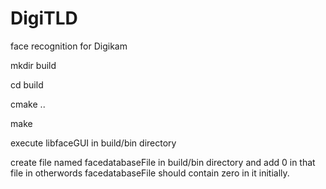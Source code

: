 DigiTLD
=======

face recognition for Digikam

mkdir build

cd build

cmake ..

make

execute libfaceGUI in build/bin directory

create file named facedatabaseFile in build/bin directory and add 0 in that file in otherwords facedatabaseFile should contain zero in it initially.
